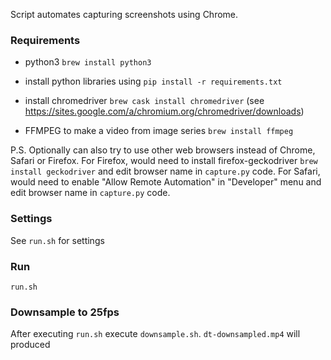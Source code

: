 Script automates capturing screenshots using Chrome.


### Requirements

- python3 `brew install python3`

- install python libraries using 
  `pip install -r requirements.txt`

- install chromedriver 
  `brew cask install chromedriver` 
  (see https://sites.google.com/a/chromium.org/chromedriver/downloads)

- FFMPEG to make a video from image series
  `brew install ffmpeg`   


P.S. Optionally can also try to use other web browsers instead of Chrome, Safari or Firefox. 
For Firefox, would need to install firefox-geckodriver `brew install geckodriver` and edit browser name in `capture.py` code.
For Safari, would need to enable "Allow Remote Automation" in "Developer" menu and edit browser name in `capture.py` code.


### Settings

See `run.sh` for settings

### Run

`run.sh`


### Downsample to 25fps

After executing `run.sh` execute `downsample.sh`. `dt-downsampled.mp4` will produced
